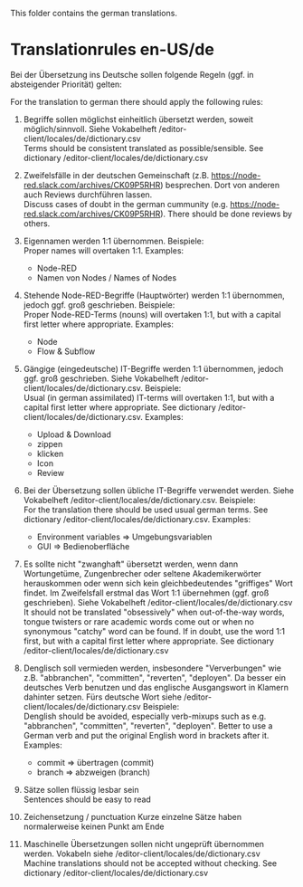 This folder contains the german translations.

# Translationrules en-US/de

Bei der Übersetzung ins Deutsche sollen folgende Regeln (ggf. in absteigender Priorität) gelten:

For the translation to german there should apply the following rules:

1. Begriffe sollen möglichst einheitlich übersetzt werden, soweit möglich/sinnvoll. Siehe Vokabelheft /editor-client/locales/de/dictionary.csv<br/>
Terms should be consistent translated as possible/sensible. See dictionary /editor-client/locales/de/dictionary.csv

2. Zweifelsfälle in der deutschen Gemeinschaft (z.B. https://node-red.slack.com/archives/CK09P5RHR) besprechen. Dort von anderen auch Reviews durchführen lassen.<br/>
Discuss cases of doubt in the german cummunity (e.g. https://node-red.slack.com/archives/CK09P5RHR). There should be done reviews by others.

3. Eigennamen werden 1:1 übernommen. Beispiele:<br/>
Proper names will overtaken 1:1. Examples:
   - Node-RED
   - Namen von Nodes / Names of Nodes

4. Stehende Node-RED-Begriffe (Hauptwörter) werden 1:1 übernommen, jedoch ggf. groß geschrieben. Beispiele:<br/>
Proper Node-RED-Terms (nouns) will overtaken 1:1, but with a capital first letter where appropriate. Examples:
   - Node
   - Flow & Subflow

5. Gängige (eingedeutsche) IT-Begriffe werden 1:1 übernommen, jedoch ggf. groß geschrieben. Siehe Vokabelheft /editor-client/locales/de/dictionary.csv. Beispiele:<br/>
Usual (in german assimilated) IT-terms will overtaken 1:1, but with a capital first letter where appropriate. See dictionary /editor-client/locales/de/dictionary.csv. Examples:
   - Upload & Download
   - zippen
   - klicken
   - Icon
   - Review

6. Bei der Übersetzung sollen übliche IT-Begriffe verwendet werden. Siehe Vokabelheft /editor-client/locales/de/dictionary.csv. Beispiele:<br/>
For the translation there should be used usual german terms. See dictionary /editor-client/locales/de/dictionary.csv. Examples:
   - Environment variables => Umgebungsvariablen
   - GUI => Bedienoberfläche

7. Es sollte nicht "zwanghaft" übersetzt werden, wenn dann Wortungetüme, Zungenbrecher oder seltene Akademikerwörter herauskommen oder wenn sich kein gleichbedeutendes "griffiges" Wort findet. Im Zweifelsfall erstmal das Wort 1:1 übernehmen (ggf. groß geschrieben). Siehe Vokabelheft /editor-client/locales/de/dictionary.csv<br/>
It should not be translated "obsessively" when out-of-the-way words, tongue twisters or rare academic words come out or when no synonymous "catchy" word can be found. If in doubt, use the word 1:1 first, but with a capital first letter where appropriate. See dictionary /editor-client/locales/de/dictionary.csv

8. Denglisch soll vermieden werden, insbesondere "Ververbungen" wie z.B. "abbranchen", "committen", "reverten", "deployen". Da besser ein deutsches Verb benutzen und das englische Ausgangswort in Klamern dahinter setzen. Fürs deutsche Wort siehe /editor-client/locales/de/dictionary.csv Beispiele:<br/>
Denglish should be avoided, especially verb-mixups such as e.g. "abbranchen", "committen", "reverten", "deployen". Better to use a German verb and put the original English word in brackets after it. Examples:
   - commit => übertragen (commit)
   - branch => abzweigen (branch)

9. Sätze sollen flüssig lesbar sein<br/>
Sentences should be easy to read

10. Zeichensetzung / punctuation
    Kurze einzelne Sätze haben normalerweise keinen Punkt am Ende

11. Maschinelle Übersetzungen sollen nicht ungeprüft übernommen werden. Vokabeln siehe /editor-client/locales/de/dictionary.csv<br/>
Machine translations should not be accepted without checking. See dictionary /editor-client/locales/de/dictionary.csv
